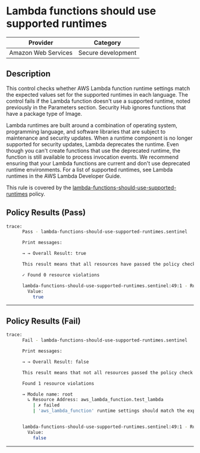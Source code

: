 # Lambda functions should use supported runtimes

| Provider            | Category           |
|---------------------|--------------------|
| Amazon Web Services | Secure development |

## Description

This control checks whether AWS Lambda function runtime settings match the expected values set for the supported runtimes in each language. The control fails if the Lambda function doesn't use a supported runtime, noted previously in the Parameters section. Security Hub ignores functions that have a package type of Image.

Lambda runtimes are built around a combination of operating system, programming language, and software libraries that are subject to maintenance and security updates. When a runtime component is no longer supported for security updates, Lambda deprecates the runtime. Even though you can't create functions that use the deprecated runtime, the function is still available to process invocation events. We recommend ensuring that your Lambda functions are current and don't use deprecated runtime environments. For a list of supported runtimes, see Lambda runtimes in the AWS Lambda Developer Guide.

This rule is covered by the [lambda-functions-should-use-supported-runtimes](../../policies/lambda/lambda-functions-should-use-supported-runtimes.sentinel) policy.

## Policy Results (Pass)
```bash
trace:
      Pass - lambda-functions-should-use-supported-runtimes.sentinel

      Print messages:

      → → Overall Result: true

      This result means that all resources have passed the policy check for the policy lambda-functions-should-use-supported-runtimes.

      ✓ Found 0 resource violations

      lambda-functions-should-use-supported-runtimes.sentinel:49:1 - Rule "main"
        Value:
          true
```

---

## Policy Results (Fail)
```bash
trace:
      Fail - lambda-functions-should-use-supported-runtimes.sentinel

      Print messages:

      → → Overall Result: false

      This result means that not all resources passed the policy check and the protected behavior is not allowed for the policy lambda-functions-should-use-supported-runtimes.

      Found 1 resource violations

      → Module name: root
        ↳ Resource Address: aws_lambda_function.test_lambda
          | ✗ failed
          | 'aws_lambda_function' runtime settings should match the expected values set for the supported runtimes in each language. Refer to https://docs.aws.amazon.com/securityhub/latest/userguide/lambda-controls.html#lambda-2 for more details.


      lambda-functions-should-use-supported-runtimes.sentinel:49:1 - Rule "main"
        Value:
          false
```

---